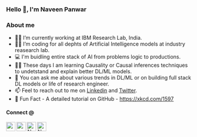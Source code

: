 ### Hello 👋, I'm Naveen Panwar

<!--
**panwarnaveen9/panwarnaveen9** is a ✨ _special_ ✨ repository because its `README.md` (this file) appears on your GitHub profile.

Here are some informatics to get you started:

[![Linkedin](https://img.shields.io/badge/Linkedin-0A66C2?style=for-the-badge&logo=Linkedin&logoColor=white)](https://www.linkedin.com/in/panwarnaveen9/)
[![Twitter](https://img.shields.io/badge/Twitter-1DA1F2?style=for-the-badge&logo=Twitter&logoColor=white)](https://twitter.com/panwarnaveen9)
[![Github](https://img.shields.io/badge/Github-181717?style=for-the-badge&logo=Github&logoColor=white)](https://github.com/panwarnaveen9)
[![Google Scholar](https://img.shields.io/badge/Google-Scholar-orange?style=for-the-badge&logoWidth=0.1)]()

<a href="https://twitter.com/panwarnaveen9" target="_blank"> <img align="left" alt="Naveen' Twitter" width="70px" height="25px" src="https://img.shields.io/badge/Twitter-1DA1F2?style=for-the-badge&logo=Twitter&logoColor=white" />
</a>
<a href="https://www.linkedin.com/in/panwarnaveen9/" target="_blank"> <img align="left" alt="Naveen' Linkedin" width="70px"  height="25px" src="https://img.shields.io/badge/Linkedin-0A66C2?style=for-the-badge&logo=Linkedin&logoColor=white" />
</a>
<a href="https://scholar.google.co.in/citations?user=4HBr0nYAAAAJ&hl=en" target="_blank"><img align="left" alt="Naveen' Scholar" height="25px" src="https://img.shields.io/badge/Google-Scholar-blue?style=for-the-badge" /></a>
-->

### About me

- 👨‍🔬 I’m currently working at IBM Research Lab, India. 
- 🧑‍💻 I’m coding for all dephts of Artificial Intelligence models at industry reasearch lab. 
- 💻 I'm buidling entire stack of AI from problems logic to productions. 
- 🧑‍🎓 These days I am learning Causality or Causal inferences techniques to undetstand and explain better DL/ML models.  
- 🌱 You can ask me about various trends in DL/ML or on building full stack DL models or life of research engineer. 
- 📫 Feel to reach out to me on [Linkedin](https://in.linkedin.com/in/panwarnaveen9) and [Twitter](https://twitter.com/panwarnaveen9). 
- 👻 Fun Fact - A detailed tutorial on GitHub - https://xkcd.com/1597


#### Connect @

<a href="https://www.linkedin.com/in/panwarnaveen9" target="_blank"><img align="left" src="https://img.shields.io/badge/linkedin-%230077B5.svg?&style=for-the-badge&logo=linkedin&logoColor=white" height="25px" /></a>
<a href="https://twitter.com/panwarnaveen9" target="_blank"><img align="left" src="https://img.shields.io/badge/twitter-%231DA1F2.svg?&style=for-the-badge&logo=twitter&logoColor=white" height="25px" /></a>
<a href="https://github.com/panwarnaveen9" target="_blank"><img align="left" alt="Naveen' Github" height="25px" src="https://img.shields.io/badge/Github-181717?style=for-the-badge&logo=Github&logoColor=white" /></a>
<a href="https://scholar.google.co.in/citations?user=4HBr0nYAAAAJ&hl=en" target="_blank"><img align="left" alt="Naveen' Scholar" height="25px" src="https://img.shields.io/badge/Google-Scholar%20-%231572B6.svg?&style=for-the-badge&logoColor=white" /></a>

